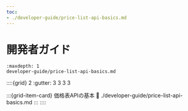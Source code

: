```yaml
---
toc:
- ./developer-guide/price-list-api-basics.md
---
```

# 開発者ガイド

```{toctree}
:maxdepth: 1
developer-guide/price-list-api-basics.md
```

::::{grid} 2
:gutter: 3 3 3 3

:::{grid-item-card} 価格表APIの基本
:link: ./developer-guide/price-list-api-basics.md
:::
::::
